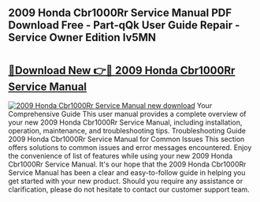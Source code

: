 ## 2009 Honda Cbr1000Rr Service Manual PDF Download Free - Part-qQk User Guide Repair - Service Owner Edition Iv5MN

# <h2><a href="http://bc27232.oget.top/?id=2009+Honda+Cbr1000Rr+Service+Manual">🔗Download New 👉🔴 2009 Honda Cbr1000Rr Service Manual</a></h2>

[![2009 Honda Cbr1000Rr Service Manual new download](https://i.imgur.com/5g1atiW.png)](http://bc27232.oget.top/?id=2009+Honda+Cbr1000Rr+Service+Manual)
Your Comprehensive Guide This user manual provides a complete overview of your new 2009 Honda Cbr1000Rr Service Manual, including installation, operation, maintenance, and troubleshooting tips. Troubleshooting Guide 2009 Honda Cbr1000Rr Service Manual for Common Issues This section offers solutions to common issues and error messages encountered. Enjoy the convenience of list of features while using your new 2009 Honda Cbr1000Rr Service Manual. It's our hope that the 2009 Honda Cbr1000Rr Service Manual has been a clear and easy-to-follow guide in helping you get started with your new product. Should you require any assistance or clarification, please do not hesitate to contact our customer support team.
